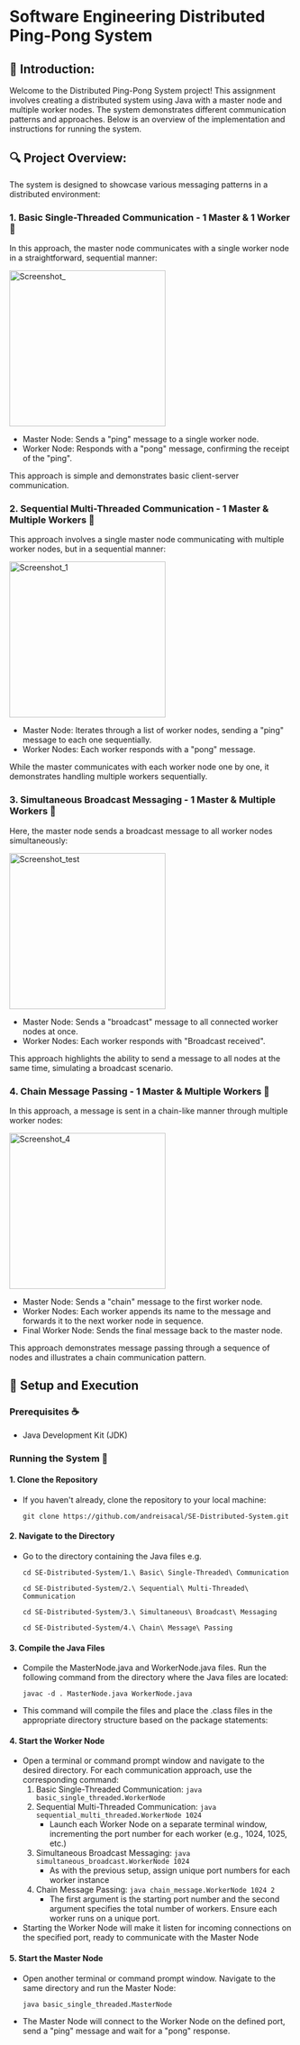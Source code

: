 # Software Engineering Distributed Ping-Pong System

## 🚀 Introduction:

Welcome to the Distributed Ping-Pong System project! This assignment involves creating a distributed system using Java with a master node and multiple worker nodes. The system demonstrates different communication patterns and approaches. Below is an overview of the implementation and instructions for running the system.

## 🔍 Project Overview:

The system is designed to showcase various messaging patterns in a distributed environment:

### 1. Basic Single-Threaded Communication - 1 Master & 1 Worker 📡
In this approach, the master node communicates with a single worker node in a straightforward, sequential manner:

<img width="277" alt="Screenshot_" src="https://github.com/user-attachments/assets/a2e373fb-3ffe-41a9-aad0-ca3c504b07fa">

 - Master Node: Sends a "ping" message to a single worker node.
 - Worker Node: Responds with a "pong" message, confirming the receipt of the "ping".

This approach is simple and demonstrates basic client-server communication.

### 2. Sequential Multi-Threaded Communication - 1 Master & Multiple Workers 🔄
This approach involves a single master node communicating with multiple worker nodes, but in a sequential manner:

<img width="277" alt="Screenshot_1" src="https://github.com/user-attachments/assets/25dc7b3c-49d4-4930-aaa2-907e2b1e6264">

  - Master Node: Iterates through a list of worker nodes, sending a "ping" message to each one sequentially.
  - Worker Nodes: Each worker responds with a "pong" message.

  While the master communicates with each worker node one by one, it demonstrates handling multiple workers sequentially.

### 3. Simultaneous Broadcast Messaging - 1 Master & Multiple Workers 📢
Here, the master node sends a broadcast message to all worker nodes simultaneously:

<img width="277" alt="Screenshot_test" src="https://github.com/user-attachments/assets/9c1ae830-a9b6-4623-a77a-af5e23160645">

  - Master Node: Sends a "broadcast" message to all connected worker nodes at once.
  - Worker Nodes: Each worker responds with "Broadcast received".

  This approach highlights the ability to send a message to all nodes at the same time, simulating a broadcast scenario.

### 4. Chain Message Passing - 1 Master & Multiple Workers 🔗
In this approach, a message is sent in a chain-like manner through multiple worker nodes:

<img width="277" alt="Screenshot_4" src="https://github.com/user-attachments/assets/6e8b2c89-ecc7-48ea-8a72-21f559f1fefb">

  - Master Node: Sends a "chain" message to the first worker node.
  - Worker Nodes: Each worker appends its name to the message and forwards it to the next worker node in sequence.
  - Final Worker Node: Sends the final message back to the master node.

  This approach demonstrates message passing through a sequence of nodes and illustrates a chain communication pattern.

## 📜 Setup and Execution
### Prerequisites ☕
 - Java Development Kit (JDK)

### Running the System 🐙

#### 1. Clone the Repository
 - If you haven't already, clone the repository to your local machine:

   ```git clone https://github.com/andreisacal/SE-Distributed-System.git```
#### 2. Navigate to the Directory
 - Go to the directory containing the Java files e.g.

   ```cd SE-Distributed-System/1.\ Basic\ Single-Threaded\ Communication```
   
   ```cd SE-Distributed-System/2.\ Sequential\ Multi-Threaded\ Communication```
   
   ```cd SE-Distributed-System/3.\ Simultaneous\ Broadcast\ Messaging```
   
   ```cd SE-Distributed-System/4.\ Chain\ Message\ Passing```
   
#### 3. Compile the Java Files
 - Compile the MasterNode.java and WorkerNode.java files. Run the following command from the directory where the Java files are located:

   ```javac -d . MasterNode.java WorkerNode.java```
  - This command will compile the files and place the .class files in the appropriate directory structure based on the package statements:
#### 4. Start the Worker Node
 - Open a terminal or command prompt window and navigate to the desired directory. For each communication approach, use the corresponding command:
   1. Basic Single-Threaded Communication: ```java basic_single_threaded.WorkerNode```
   2. Sequential Multi-Threaded Communication: ```java sequential_multi_threaded.WorkerNode 1024```
       - Launch each Worker Node on a separate terminal window, incrementing the port number for each worker (e.g., 1024, 1025, etc.)
   3. Simultaneous Broadcast Messaging:  ```java simultaneous_broadcast.WorkerNode 1024```
       - As with the previous setup, assign unique port numbers for each worker instance
   4. Chain Message Passing: ```java chain_message.WorkerNode 1024 2```
       - The first argument is the starting port number and the second argument specifies the total number of workers. Ensure each worker runs on a unique port.
 - Starting the Worker Node will make it listen for incoming connections on the specified port, ready to communicate with the Master Node
#### 5. Start the Master Node
 - Open another terminal or command prompt window. Navigate to the same directory and run the Master Node:

   ```java basic_single_threaded.MasterNode```
 - The Master Node will connect to the Worker Node on the defined port, send a "ping" message and wait for a "pong" response.
